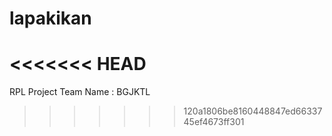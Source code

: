 # lapakikan
<<<<<<< HEAD
=======
RPL Project
Team Name : BGJKTL
>>>>>>> 120a1806be8160448847ed6633745ef4673ff301
